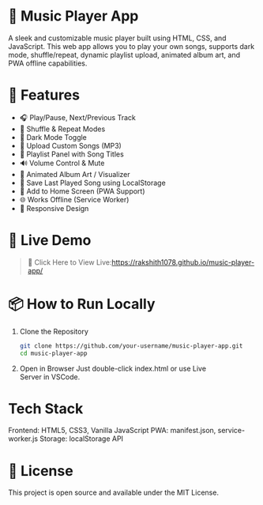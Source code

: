 # 🎵 Music Player App

A sleek and customizable music player built using HTML, CSS, and JavaScript. This web app allows you to play your own songs, supports dark mode, shuffle/repeat, dynamic playlist upload, animated album art, and PWA offline capabilities.

# 🌟 Features

- 🎧 Play/Pause, Next/Previous Track
- 🔁 Shuffle & Repeat Modes
- 🌙 Dark Mode Toggle
- 🎼 Upload Custom Songs (MP3)
- 🎵 Playlist Panel with Song Titles
- 🔊 Volume Control & Mute
- 🎨 Animated Album Art / Visualizer
- 💾 Save Last Played Song using LocalStorage
- 📲 Add to Home Screen (PWA Support)
- 🌐 Works Offline (Service Worker)
- 📱 Responsive Design

# 🚀 Live Demo

> 🔗 Click Here to View Live:https://rakshith1078.github.io/music-player-app/


# 📦 How to Run Locally

1. Clone the Repository
   ```bash
   git clone https://github.com/your-username/music-player-app.git
   cd music-player-app

2. Open in Browser
Just double-click index.html or use Live Server in VSCode.

# Tech Stack
Frontend: HTML5, CSS3, Vanilla JavaScript
PWA: manifest.json, service-worker.js
Storage: localStorage API

# 📄 License
This project is open source and available under the MIT License.

